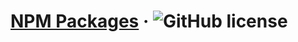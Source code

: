# [NPM Packages](https://www.npmjs.com/~stacksagar) &middot; ![GitHub license](https://img.shields.io/badge/license-MIT-blue.svg)
